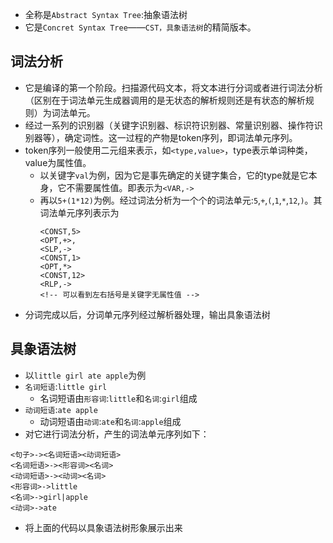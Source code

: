 - 全称是`Abstract Syntax Tree`:抽象语法树
- 它是`Concret Syntax Tree`——`CST，具象语法树`的精简版本。

## 词法分析
- 它是编译的第一个阶段。扫描源代码文本，将文本进行分词或者进行词法分析（区别在于词法单元生成器调用的是无状态的解析规则还是有状态的解析规则）为词法单元。
- 经过一系列的识别器（关键字识别器、标识符识别器、常量识别器、操作符识别器等），确定词性。这一过程的产物是token序列，即词法单元序列。
- token序列一般使用二元组来表示，如`<type,value>`，type表示单词种类，value为属性值。
  - 以关键字`val`为例，因为它是事先确定的关键字集合，它的type就是它本身，它不需要属性值。即表示为`<VAR,->`
  - 再以`5+(1*12)`为例。经过词法分析为一个个的词法单元:`5`,`+`,`(`,`1`,`*`,`12`,`)`。其词法单元序列表示为
    ```
    <CONST,5>
    <OPT,+>,
    <SLP,->
    <CONST,1>
    <OPT,*>
    <CONST,12>
    <RLP,->
    <!-- 可以看到左右括号是关键字无属性值 -->
    ```
- 分词完成以后，分词单元序列经过解析器处理，输出具象语法树

## 具象语法树
- 以`little girl ate apple`为例
- `名词短语`:`little girl`
  - 名词短语由`形容词`:`little`和`名词`:`girl`组成
- `动词短语`:`ate apple`
  - 动词短语由`动词`:`ate`和`名词`:`apple`组成
- 对它进行词法分析，产生的词法单元序列如下：
```
<句子>-><名词短语><动词短语>
<名词短语>-><形容词><名词>
<动词短语>-><动词><名词>
<形容词>->little
<名词>->girl|apple
<动词>->ate
```
- 将上面的代码以具象语法树形象展示出来
